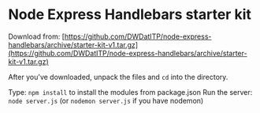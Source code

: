 # Node Express Handlebars starter kit

Download from:
[https://github.com/DWDatITP/node-express-handlebars/archive/starter-kit-v1.tar.gz](https://github.com/DWDatITP/node-express-handlebars/archive/starter-kit-v1.tar.gz)

After you've downloaded, unpack the files and `cd` into the directory.

Type: `npm install` to install the modules from package.json
Run the server: `node server.js` (or `nodemon server.js` if you have
nodemon)
